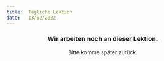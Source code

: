 ```yaml
---
title:  Tägliche Lektion
date:   13/02/2022
---
```


### <center>Wir arbeiten noch an dieser Lektion.</center>
<center>Bitte komme später zurück.</center>